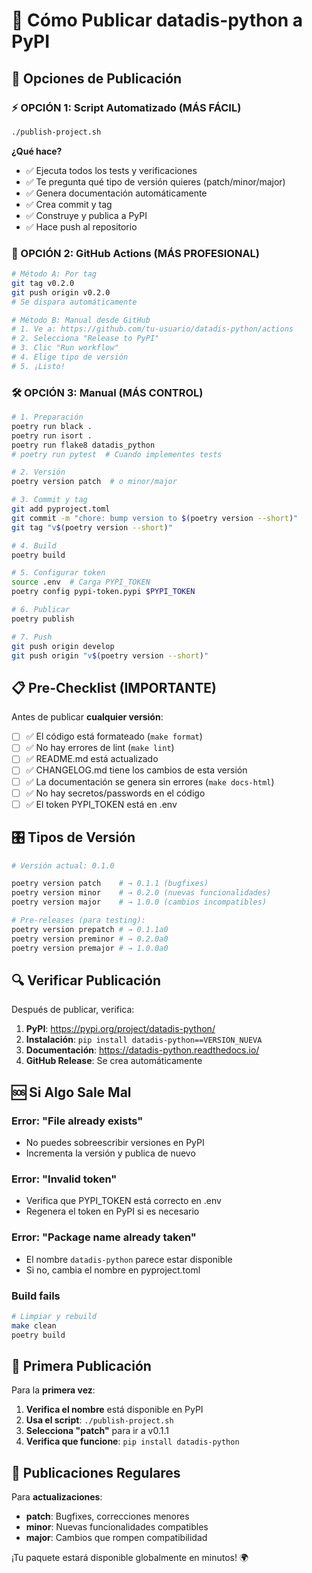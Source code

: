 # 🚀 Cómo Publicar datadis-python a PyPI

## 🎯 Opciones de Publicación

### ⚡ OPCIÓN 1: Script Automatizado (MÁS FÁCIL)
```bash
./publish-project.sh
```
**¿Qué hace?**
- ✅ Ejecuta todos los tests y verificaciones
- ✅ Te pregunta qué tipo de versión quieres (patch/minor/major)
- ✅ Genera documentación automáticamente
- ✅ Crea commit y tag
- ✅ Construye y publica a PyPI
- ✅ Hace push al repositorio

### 🤖 OPCIÓN 2: GitHub Actions (MÁS PROFESIONAL)
```bash
# Método A: Por tag
git tag v0.2.0
git push origin v0.2.0
# Se dispara automáticamente

# Método B: Manual desde GitHub
# 1. Ve a: https://github.com/tu-usuario/datadis-python/actions
# 2. Selecciona "Release to PyPI"
# 3. Clic "Run workflow"
# 4. Elige tipo de versión
# 5. ¡Listo!
```

### 🛠️ OPCIÓN 3: Manual (MÁS CONTROL)
```bash
# 1. Preparación
poetry run black .
poetry run isort .
poetry run flake8 datadis_python
# poetry run pytest  # Cuando implementes tests

# 2. Versión
poetry version patch  # o minor/major

# 3. Commit y tag
git add pyproject.toml
git commit -m "chore: bump version to $(poetry version --short)"
git tag "v$(poetry version --short)"

# 4. Build
poetry build

# 5. Configurar token
source .env  # Carga PYPI_TOKEN
poetry config pypi-token.pypi $PYPI_TOKEN

# 6. Publicar
poetry publish

# 7. Push
git push origin develop
git push origin "v$(poetry version --short)"
```

## 📋 Pre-Checklist (IMPORTANTE)

Antes de publicar **cualquier versión**:

- [ ] ✅ El código está formateado (`make format`)
- [ ] ✅ No hay errores de lint (`make lint`)
- [ ] ✅ README.md está actualizado
- [ ] ✅ CHANGELOG.md tiene los cambios de esta versión
- [ ] ✅ La documentación se genera sin errores (`make docs-html`)
- [ ] ✅ No hay secretos/passwords en el código
- [ ] ✅ El token PYPI_TOKEN está en .env

## 🎛️ Tipos de Versión

```bash
# Versión actual: 0.1.0

poetry version patch    # → 0.1.1 (bugfixes)
poetry version minor    # → 0.2.0 (nuevas funcionalidades)
poetry version major    # → 1.0.0 (cambios incompatibles)

# Pre-releases (para testing):
poetry version prepatch # → 0.1.1a0
poetry version preminor # → 0.2.0a0
poetry version premajor # → 1.0.0a0
```

## 🔍 Verificar Publicación

Después de publicar, verifica:

1. **PyPI**: https://pypi.org/project/datadis-python/
2. **Instalación**: `pip install datadis-python==VERSION_NUEVA`
3. **Documentación**: https://datadis-python.readthedocs.io/
4. **GitHub Release**: Se crea automáticamente

## 🆘 Si Algo Sale Mal

### Error: "File already exists"
- No puedes sobreescribir versiones en PyPI
- Incrementa la versión y publica de nuevo

### Error: "Invalid token"
- Verifica que PYPI_TOKEN está correcto en .env
- Regenera el token en PyPI si es necesario

### Error: "Package name already taken"
- El nombre `datadis-python` parece estar disponible
- Si no, cambia el nombre en pyproject.toml

### Build fails
```bash
# Limpiar y rebuild
make clean
poetry build
```

## 🎉 Primera Publicación

Para la **primera vez**:

1. **Verifica el nombre** está disponible en PyPI
2. **Usa el script**: `./publish-project.sh`
3. **Selecciona "patch"** para ir a v0.1.1
4. **Verifica que funcione**: `pip install datadis-python`

## 🔄 Publicaciones Regulares

Para **actualizaciones**:

- **patch**: Bugfixes, correcciones menores
- **minor**: Nuevas funcionalidades compatibles
- **major**: Cambios que rompen compatibilidad

¡Tu paquete estará disponible globalmente en minutos! 🌍
